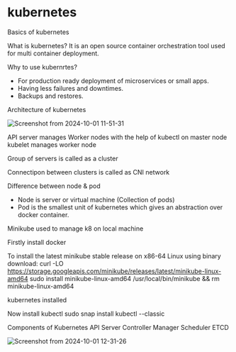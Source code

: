 # kubernetes
Basics of kubernetes

What is kubernetes?
It is an open source container orchestration tool used for multi container deployment.

Why to use kubernrtes?
- For production ready deployment of microservices or small apps.
- Having less failures and downtimes.
- Backups and restores.

Architecture of kubernetes

![Screenshot from 2024-10-01 11-51-31](https://github.com/user-attachments/assets/a1e2c439-c5da-4dce-8aeb-a843d0361926)

API server manages Worker nodes with the help of kubectl on master node
kubelet manages worker node

Group of servers is called as a cluster

Connectipon between clusters is called as CNI network

Difference between node & pod
 - Node is server or virtual machine (Collection of pods)
 - Pod is the smallest unit of kubernetes which gives an abstraction over docker container.

Minikube
used to manage k8 on local machine

Firstly install docker

To install the latest minikube stable release on x86-64 Linux using binary download:
curl -LO https://storage.googleapis.com/minikube/releases/latest/minikube-linux-amd64
sudo install minikube-linux-amd64 /usr/local/bin/minikube && rm minikube-linux-amd64

kubernetes installed

Now install kubectl
sudo snap install kubectl --classic

Components of Kubernetes
API Server
Controller Manager
Scheduler
ETCD

![Screenshot from 2024-10-01 12-31-26](https://github.com/user-attachments/assets/fe92e8e6-4e77-4ec6-b677-ba6d5daf30c2)









